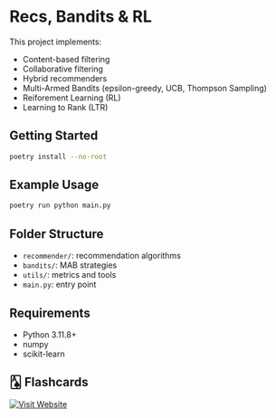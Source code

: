 # Recs, Bandits & RL

This project implements:
- Content-based filtering
- Collaborative filtering
- Hybrid recommenders
- Multi-Armed Bandits (epsilon-greedy, UCB, Thompson Sampling)
- Reiforement Learning (RL)
- Learning to Rank (LTR)

## Getting Started
```bash
poetry install --no-root
```

## Example Usage
```bash
poetry run python main.py
```

## Folder Structure
- `recommender/`: recommendation algorithms
- `bandits/`: MAB strategies
- `utils/`: metrics and tools
- `main.py`: entry point

## Requirements
- Python 3.11.8+
- numpy
- scikit-learn

## 🂡 Flashcards
[![Visit Website](https://img.shields.io/badge/Open-Click%20Here-blue)](https://ankipro.net/shared_deck/v2_Hgo1Ev4b5S_4961509)
